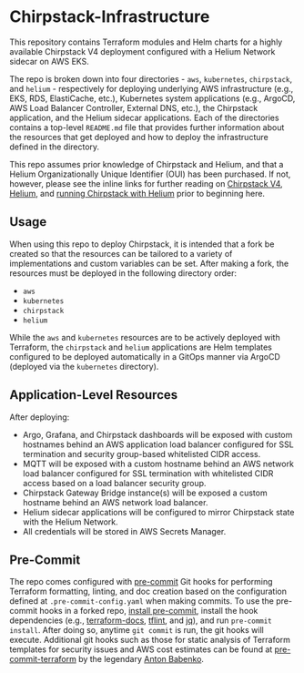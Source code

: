 # Chirpstack-Infrastructure

This repository contains Terraform modules and Helm charts for a highly available Chirpstack V4 deployment configured with a Helium Network sidecar on AWS EKS.

The repo is broken down into four directories - `aws`, `kubernetes`,  `chirpstack`, and `helium` - respectively for deploying underlying AWS infrastructure (e.g., EKS, RDS, ElastiCache, etc.), Kubernetes system applications (e.g., ArgoCD, AWS Load Balancer Controller, External DNS, etc.), the Chirpstack application, and the Helium sidecar applications. Each of the directories contains a top-level `README.md` file that provides further information about the resources that get deployed and how to deploy the infrastructure defined in the directory.

This repo assumes prior knowledge of Chirpstack and Helium, and that a Helium Organizationally Unique Identifier (OUI) has been purchased. If not, however, please see the inline links for further reading on [Chirpstack V4](https://www.chirpstack.io/docs/), [Helium](https://www.helium.com/), and [running Chirpstack with Helium](https://docs.helium.com/iot/run-an-lns) prior to beginning here.

## Usage

When using this repo to deploy Chirpstack, it is intended that a fork be created so that the resources can be tailored to a variety of implementations and custom variables can be set. After making a fork, the resources must be deployed in the following directory order:
- `aws`
- `kubernetes`
- `chirpstack`
- `helium`

While the `aws` and `kubernetes` resources are to be actively deployed with Terraform, the `chirpstack` and `helium` applications are Helm templates configured to be deployed automatically in a GitOps manner via ArgoCD (deployed via the `kubernetes` directory).

## Application-Level Resources

After deploying:
- Argo, Grafana, and Chirpstack dashboards will be exposed with custom hostnames behind an AWS application load balancer configured for SSL termination and security group-based whitelisted CIDR access.
- MQTT will be exposed with a custom hostname behind an AWS network load balancer configured for SSL termination with whitelisted CIDR access based on a load balancer security group.
- Chirpstack Gateway Bridge instance(s) will be exposed a custom hostname behind an AWS network load balancer.
- Helium sidecar applications will be configured to mirror Chirpstack state with the Helium Network.
- All credentials will be stored in AWS Secrets Manager.

## Pre-Commit

The repo comes configured with [pre-commit](https://pre-commit.com/) Git hooks for performing Terraform formatting, linting, and doc creation based on the configuration defined at `.pre-commit-config.yaml` when making commits. To use the pre-commit hooks in a forked repo, [install pre-commit](https://pre-commit.com/#install), install the hook dependencies (e.g., [terraform-docs](https://github.com/terraform-docs/terraform-docs?tab=readme-ov-file#installation), [tflint](https://github.com/terraform-linters/tflint?tab=readme-ov-file#installation), and [jq](https://github.com/jqlang/jq?tab=readme-ov-file#installation)), and run `pre-commit install`. After doing so, anytime `git commit` is run, the git hooks will execute. Additional git hooks such as those for static analysis of Terraform templates for security issues and AWS cost estimates can be found at [pre-commit-terraform](https://github.com/antonbabenko/pre-commit-terraform?tab=readme-ov-file#available-hooks) by the legendary [Anton Babenko](https://www.antonbabenko.com/).
